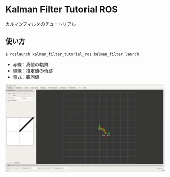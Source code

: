 # Kalman Filter Tutorial ROS
カルマンフィルタのチュートリアル

## 使い方
```bash
$ roslaunch kalman_filter_tutorial_ros kalman_filter.launch 
```
- 赤線：真値の軌跡
- 緑線：推定値の奇跡
- 青丸：観測値
<div align="center">
    <img src="img/KalmanFilter_C++.gif" width="1080">
</div>

